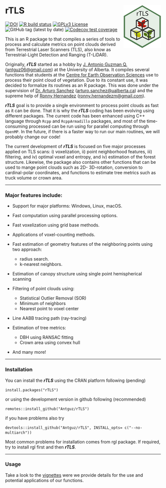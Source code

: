 
rTLS <img src="https://raw.githubusercontent.com/Antguz/rTLS/master/man/figures/rTLS_logo.png" align="right" alt="" width="120" />
=============================================================================
[![DOI](https://zenodo.org/badge/162520913.svg)](https://zenodo.org/badge/latestdoi/162520913)
[![R build status](https://github.com/Antguz/rTLS/workflows/R-CMD-check/badge.svg)](https://github.com/Antguz/rTLS/actions)
[![GPLv3 License](https://img.shields.io/badge/License-GPL%20v3-yellow.svg)](https://opensource.org/licenses/)
![GitHub tag (latest by date)](https://img.shields.io/github/v/tag/Antguz/rTLS)
[![Codecov test coverage](https://codecov.io/gh/Antguz/rTLS/branch/master/graph/badge.svg)](https://codecov.io/gh/Antguz/rTLS?branch=master)

This is an R package to that compiles a series of tools to process and calculate metrics on point clouds derived from Terrestrial Laser Scanners (TLS), also know as Terrestrial-Light Detection and Ranging (T-LiDAR).

Originally, ___rTLS___ started as a hobby by [J. Antonio Guzman Q.](https://www.jaguzmanq.com/) (<antguz06@gmail.com>) at the University of Alberta. It compiles several functions that students at the [Centre for Earth Observation Sciences](https://www.ualberta.ca/centre-for-earth-observation-sciences/index.html) use to process their point cloud of vegetation. Due to its constant use, it was decided to formalize its routines as an R package. This was done under the supervision of [Dr. Arturo Sanchez](https://apps.ualberta.ca/directory/person/gasanche) (<arturo.sanchez@ualberta.ca>) and the supreme help of [Ronny Hernandez](http://ronnyhdez.rbind.io/) (<ronny.hernandezm@gmail.com>). 

___rTLS___ goal is to provide a single environment to process point clouds as fast as it can be done. That it is why the ___rTLS___ coding has been evolving using different packages. The current code has been enhanced using C++ language through `Rcpp` and `RcppArmadillo` packages, and most of the time-consuming processed can be run using for parallel computing through `OpenMP`. In the future, if there is a faster way to run our main routines, we will probably change our code!

The current development of ___rTLS___ is focused on five major processes applied on TLS scans: i) voxelization, ii) point neighborhood features, iii) filtering, and iv) optimal voxel and entropy, and iv) estimation of the forest structure. Likewise, the package also contains other functions that can be used to mange point clouds such as 2D- 3D-rotation, conversion to cardinal-polar coordinates, and functions to estimate tree metrics such as truck volume or crown area.

***

### Major features include:

* Support for major platforms: Windows, Linux, macOS.

* Fast computation using parallel processing options.

* Fast voxelization using grid base methods.

* Applications of voxel-counting methods.

* Fast estimation of geometry features of the neighboring points using two approach: 
    + radius search. 
    + k-nearest neighbors.

* Estimation of canopy structure using single point hemispherical scanning

* Filtering of point clouds using:
    + Statistical Outlier Removal (SOR)
    + Minimum of neighbors
    + Nearest point to voxel center

* Line AABB tracing path (ray-tracing)

* Estimation of tree metrics:
    + DBH using RANSAC fitting
    + Crown area using convex hull

* And many more!  

***

### Installation

You can install the ___rTLS___ using the CRAN platform following (pending)

```
install.packages("rTLS")
```

or using the development version in github following (recommended)

```
remotes::install_github("Antguz/rTLS")
```
if you have problems also try 

```
devtools::install_github("Antguz/rTLS", INSTALL_opts= c("--no-multiarch"))
```

Most common problems for installation comes from rgl package. If required, 
try to install rgl first and then ___rTLS___.

***

### Usage

Take a look to the [vignettes](https://antguz.github.io/rTLS/articles/) were we 
provide details for the use and potential applications of our functions.
